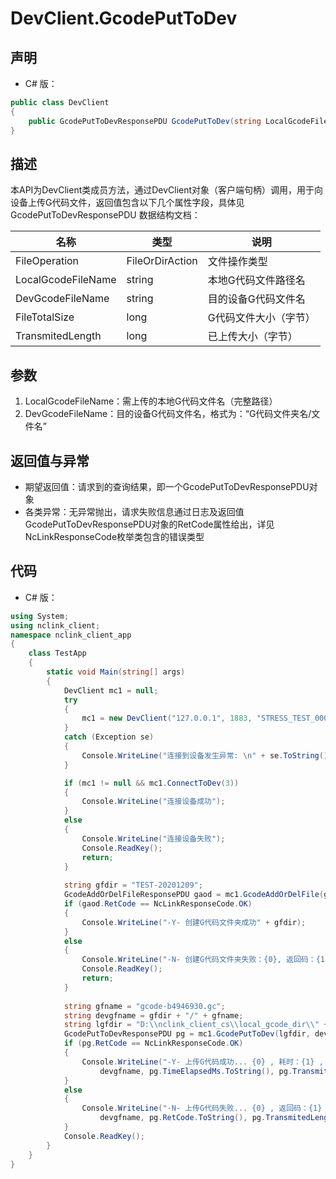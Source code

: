 # DevClient.GcodePutToDev

## 声明
- C# 版：

``` C#
public class DevClient
{
    public GcodePutToDevResponsePDU GcodePutToDev(string LocalGcodeFileName, string DevGcodeFileName);
}
```

## 描述
本API为DevClient类成员方法，通过DevClient对象（客户端句柄）调用，用于向设备上传G代码文件，返回值包含以下几个属性字段，具体见 GcodePutToDevResponsePDU 数据结构文档：

| 名称 | 类型 | 说明 |
| --- | --- | --- |
| FileOperation | FileOrDirAction | 文件操作类型 |
| LocalGcodeFileName | string | 本地G代码文件路径名 |
| DevGcodeFileName | string | 目的设备G代码文件名 |
| FileTotalSize | long | G代码文件大小（字节） |
| TransmitedLength | long | 已上传大小（字节） |

## 参数
1. LocalGcodeFileName：需上传的本地G代码文件名（完整路径）
2. DevGcodeFileName：目的设备G代码文件名，格式为：“G代码文件夹名/文件名”

## 返回值与异常
- 期望返回值：请求到的查询结果，即一个GcodePutToDevResponsePDU对象
- 各类异常：无异常抛出，请求失败信息通过日志及返回值GcodePutToDevResponsePDU对象的RetCode属性给出，详见NcLinkResponseCode枚举类包含的错误类型

## 代码
- C# 版：

``` c#
using System;
using nclink_client;
namespace nclink_client_app
{
    class TestApp
    {
        static void Main(string[] args)
        {
            DevClient mc1 = null;
            try
            {
                mc1 = new DevClient("127.0.0.1", 1883, "STRESS_TEST_00001", false);
            }
            catch (Exception se)
            {
                Console.WriteLine("连接到设备发生异常: \n" + se.ToString());
            }

            if (mc1 != null && mc1.ConnectToDev(3))
            {
                Console.WriteLine("连接设备成功");
            }
            else
            {
                Console.WriteLine("连接设备失败");
                Console.ReadKey();
                return;
            }
            
            string gfdir = "TEST-20201209";
            GcodeAddOrDelFileResponsePDU gaod = mc1.GcodeAddOrDelFile(gfdir, FileOrDirAction.CreateFileOrDir);
            if (gaod.RetCode == NcLinkResponseCode.OK)
            {
                Console.WriteLine("-Y- 创建G代码文件夹成功" + gfdir);
            }
            else
            {
                Console.WriteLine("-N- 创建G代码文件夹失败：{0}, 返回码：{1}", gfdir, gaod.RetCode);
                Console.ReadKey();
                return;
            }
            
            string gfname = "gcode-b4946930.gc";
            string devgfname = gfdir + "/" + gfname;
            string lgfdir = "D:\\nclink_client_cs\\local_gcode_dir\\" + gfname;
            GcodePutToDevResponsePDU pg = mc1.GcodePutToDev(lgfdir, devgfname);
            if (pg.RetCode == NcLinkResponseCode.OK)
            {
                Console.WriteLine("-Y- 上传G代码成功... {0} , 耗时：{1} , 传输长度：{2} , 文件总长度：{3}",
                    devgfname, pg.TimeElapsedMs.ToString(), pg.TransmitedLength.ToString(), pg.FileTotalSize);
            }
            else
            {
                Console.WriteLine("-N- 上传G代码失败... {0} , 返回码：{1} , 传输长度：{2} , 文件总长度：{3}",
                    devgfname, pg.RetCode.ToString(), pg.TransmitedLength.ToString(), pg.FileTotalSize);
            }
            Console.ReadKey();
        }
    }
}
```

